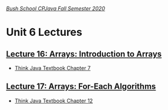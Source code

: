 [_Bush School CPJava Fall Semester 2020_](https://chandrunarayan.github.io/cpjava/)

# Unit 6 Lectures

## [Lecture 16: Arrays: Introduction to Arrays](../../lectures/lecture16.pdf)
* [Think Java Textbook Chapter 7](https://books.trinket.io/thinkjava2/chapter7.html)

## [Lecture 17: Arrays: For-Each Algorithms](../../lectures/lecture17.pdf)
* [Think Java Textbook Chapter 12](https://books.trinket.io/thinkjava2/chapter12.html)

